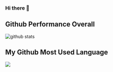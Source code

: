 ### Hi there 👋

## Github Performance Overall

![github stats](https://github-readme-stats.vercel.app/api?username=dalhaqq&show_icons=true)

## My Github Most Used Language

<img src="https://github-readme-stats.vercel.app/api/top-langs/?username=dalhaqq&theme=vue">
